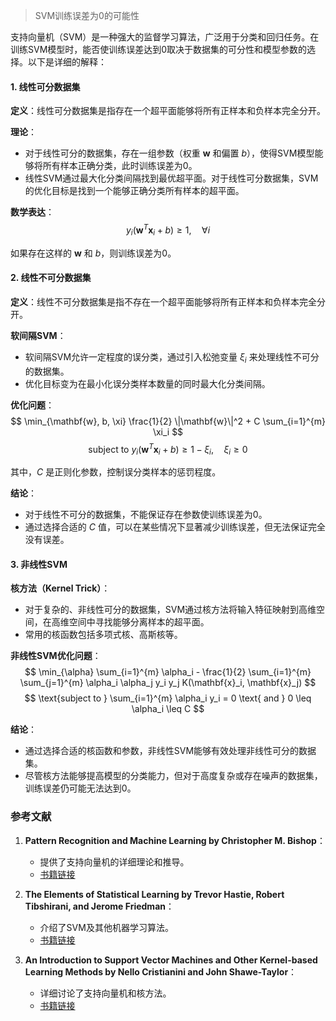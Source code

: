 > SVM训练误差为0的可能性

支持向量机（SVM）是一种强大的监督学习算法，广泛用于分类和回归任务。在训练SVM模型时，能否使训练误差达到0取决于数据集的可分性和模型参数的选择。以下是详细的解释：

#### 1. 线性可分数据集

**定义**：线性可分数据集是指存在一个超平面能够将所有正样本和负样本完全分开。

**理论**：
- 对于线性可分的数据集，存在一组参数（权重 $\mathbf{w}$ 和偏置 $b$），使得SVM模型能够将所有样本正确分类，此时训练误差为0。
- 线性SVM通过最大化分类间隔找到最优超平面。对于线性可分数据集，SVM的优化目标是找到一个能够正确分类所有样本的超平面。

**数学表达**：
$$ y_i (\mathbf{w}^T \mathbf{x}_i + b) \geq 1, \quad \forall i $$

如果存在这样的 $\mathbf{w}$ 和 $b$，则训练误差为0。

#### 2. 线性不可分数据集

**定义**：线性不可分数据集是指不存在一个超平面能够将所有正样本和负样本完全分开。

**软间隔SVM**：
- 软间隔SVM允许一定程度的误分类，通过引入松弛变量 $\xi_i$ 来处理线性不可分的数据集。
- 优化目标变为在最小化误分类样本数量的同时最大化分类间隔。

**优化问题**：
$$ \min_{\mathbf{w}, b, \xi} \frac{1}{2} \|\mathbf{w}\|^2 + C \sum_{i=1}^{m} \xi_i $$
$$ \text{subject to } y_i (\mathbf{w}^T \mathbf{x}_i + b) \geq 1 - \xi_i, \quad \xi_i \geq 0 $$

其中，$C$ 是正则化参数，控制误分类样本的惩罚程度。

**结论**：
- 对于线性不可分的数据集，不能保证存在参数使训练误差为0。
- 通过选择合适的 $C$ 值，可以在某些情况下显著减少训练误差，但无法保证完全没有误差。

#### 3. 非线性SVM

**核方法（Kernel Trick）**：
- 对于复杂的、非线性可分的数据集，SVM通过核方法将输入特征映射到高维空间，在高维空间中寻找能够分离样本的超平面。
- 常用的核函数包括多项式核、高斯核等。

**非线性SVM优化问题**：
$$ \min_{\alpha} \sum_{i=1}^{m} \alpha_i - \frac{1}{2} \sum_{i=1}^{m} \sum_{j=1}^{m} \alpha_i \alpha_j y_i y_j K(\mathbf{x}_i, \mathbf{x}_j) $$
$$ \text{subject to } \sum_{i=1}^{m} \alpha_i y_i = 0 \text{ and } 0 \leq \alpha_i \leq C $$

**结论**：
- 通过选择合适的核函数和参数，非线性SVM能够有效处理非线性可分的数据集。
- 尽管核方法能够提高模型的分类能力，但对于高度复杂或存在噪声的数据集，训练误差仍可能无法达到0。

### 参考文献

1. **Pattern Recognition and Machine Learning by Christopher M. Bishop**：
   - 提供了支持向量机的详细理论和推导。
   - [书籍链接](https://www.springer.com/gp/book/9780387310732)

2. **The Elements of Statistical Learning by Trevor Hastie, Robert Tibshirani, and Jerome Friedman**：
   - 介绍了SVM及其他机器学习算法。
   - [书籍链接](https://web.stanford.edu/~hastie/ElemStatLearn/)

3. **An Introduction to Support Vector Machines and Other Kernel-based Learning Methods by Nello Cristianini and John Shawe-Taylor**：
   - 详细讨论了支持向量机和核方法。
   - [书籍链接](https://www.cambridge.org/core/books/an-introduction-to-support-vector-machines-and-other-kernel-based-learning-methods/B5CE6D8A8D9B9474AB899CF0AE8987BC)
